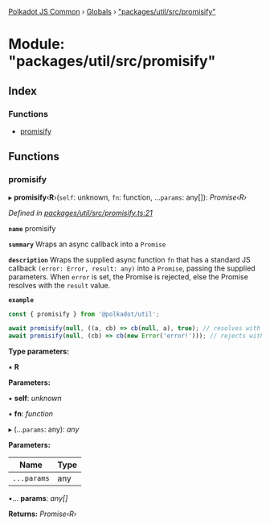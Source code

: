 [Polkadot JS Common](../README.md) › [Globals](../globals.md) › ["packages/util/src/promisify"](_packages_util_src_promisify_.md)

# Module: "packages/util/src/promisify"

## Index

### Functions

* [promisify](_packages_util_src_promisify_.md#promisify)

## Functions

###  promisify

▸ **promisify**‹**R**›(`self`: unknown, `fn`: function, ...`params`: any[]): *Promise‹R›*

*Defined in [packages/util/src/promisify.ts:21](https://github.com/polkadot-js/common/blob/e5dd55e4/packages/util/src/promisify.ts#L21)*

**`name`** promisify

**`summary`** Wraps an async callback into a `Promise`

**`description`** 
Wraps the supplied async function `fn` that has a standard JS callback `(error: Error, result: any)` into a `Promise`, passing the supplied parameters. When `error` is set, the Promise is rejected, else the Promise resolves with the `result` value.

**`example`** 
<BR>

```javascript
const { promisify } from '@polkadot/util';

await promisify(null, ((a, cb) => cb(null, a), true); // resolves with `true`
await promisify(null, (cb) => cb(new Error('error!'))); // rejects with `error!`
```

**Type parameters:**

▪ **R**

**Parameters:**

▪ **self**: *unknown*

▪ **fn**: *function*

▸ (...`params`: any): *any*

**Parameters:**

Name | Type |
------ | ------ |
`...params` | any |

▪... **params**: *any[]*

**Returns:** *Promise‹R›*
